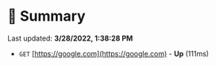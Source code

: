 # 📖 Summary
Last updated: **3/28/2022, 1:38:28 PM**

- `GET` [https://google.com](https://google.com) - **Up** (111ms)
